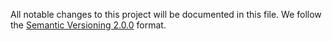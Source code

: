 All notable changes to this project will be documented in this file. We follow the [Semantic Versioning 2.0.0](https://semver.org/) format.

